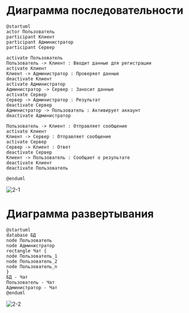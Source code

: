 # Диаграмма последовательности
```
@startuml
actor Пользователь
participant Клиент
participant Администратор
participant Сервер

activate Пользователь
Пользователь -> Клиент : Вводит данные для регистрации
activate Клиент
Клиент -> Администратор : Проверяет данные
deactivate Клиент
activate Администратор
Администратор -> Сервер : Заносит данные
activate Сервер 
Сервер -> Администратор : Результат
deactivate Сервер
Администратор -> Пользователь : Активирует аккаунт
deactivate Администратор

Пользователь -> Клиент : Отправляет сообщение
activate Клиент
Клиент -> Сервер : Отправляет сообщение
activate Сервер
Сервер -> Клиент : Ответ
deactivate Сервер
Клиент -> Пользователь : Сообщает о результате
deactivate Клиент
deactivate Пользователь

@enduml
```

![2-1](https://user-images.githubusercontent.com/90778174/235352286-6853f5fa-339e-4783-bf22-635cdd298126.png)


# Диаграмма развертывания
```
@startuml
database БД
node Пользователь
node Администратор
rectangle Чат {
node Пользователь_1
node Пользователь_2
node Пользователь_n
}
БД - Чат
Пользователь - Чат
Администратор - Чат
@enduml
```

![2-2](https://user-images.githubusercontent.com/90778174/235352297-d8f28fbe-838f-4335-b7ce-fbdb911acdea.png)


